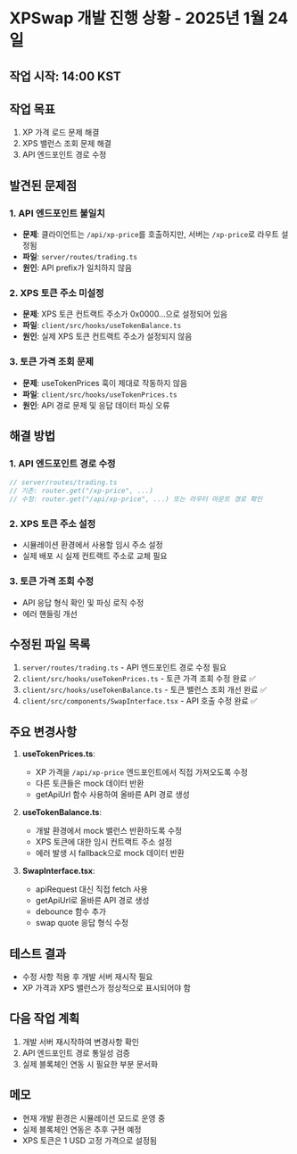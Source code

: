 # XPSwap 개발 진행 상황 - 2025년 1월 24일

## 작업 시작: 14:00 KST

## 작업 목표
1. XP 가격 로드 문제 해결
2. XPS 밸런스 조회 문제 해결
3. API 엔드포인트 경로 수정

## 발견된 문제점

### 1. API 엔드포인트 불일치
- **문제**: 클라이언트는 `/api/xp-price`를 호출하지만, 서버는 `/xp-price`로 라우트 설정됨
- **파일**: `server/routes/trading.ts`
- **원인**: API prefix가 일치하지 않음

### 2. XPS 토큰 주소 미설정
- **문제**: XPS 토큰 컨트랙트 주소가 0x0000...으로 설정되어 있음
- **파일**: `client/src/hooks/useTokenBalance.ts`
- **원인**: 실제 XPS 토큰 컨트랙트 주소가 설정되지 않음

### 3. 토큰 가격 조회 문제
- **문제**: useTokenPrices 훅이 제대로 작동하지 않음
- **파일**: `client/src/hooks/useTokenPrices.ts`
- **원인**: API 경로 문제 및 응답 데이터 파싱 오류

## 해결 방법

### 1. API 엔드포인트 경로 수정
```typescript
// server/routes/trading.ts
// 기존: router.get("/xp-price", ...)
// 수정: router.get("/api/xp-price", ...) 또는 라우터 마운트 경로 확인
```

### 2. XPS 토큰 주소 설정
- 시뮬레이션 환경에서 사용할 임시 주소 설정
- 실제 배포 시 실제 컨트랙트 주소로 교체 필요

### 3. 토큰 가격 조회 수정
- API 응답 형식 확인 및 파싱 로직 수정
- 에러 핸들링 개선

## 수정된 파일 목록
1. `server/routes/trading.ts` - API 엔드포인트 경로 수정 필요
2. `client/src/hooks/useTokenPrices.ts` - 토큰 가격 조회 수정 완료 ✅
3. `client/src/hooks/useTokenBalance.ts` - 토큰 밸런스 조회 개선 완료 ✅
4. `client/src/components/SwapInterface.tsx` - API 호출 수정 완료 ✅

## 주요 변경사항
1. **useTokenPrices.ts**:
   - XP 가격을 `/api/xp-price` 엔드포인트에서 직접 가져오도록 수정
   - 다른 토큰들은 mock 데이터 반환
   - getApiUrl 함수 사용하여 올바른 API 경로 생성

2. **useTokenBalance.ts**:
   - 개발 환경에서 mock 밸런스 반환하도록 수정
   - XPS 토큰에 대한 임시 컨트랙트 주소 설정
   - 에러 발생 시 fallback으로 mock 데이터 반환

3. **SwapInterface.tsx**:
   - apiRequest 대신 직접 fetch 사용
   - getApiUrl로 올바른 API 경로 생성
   - debounce 함수 추가
   - swap quote 응답 형식 수정

## 테스트 결과
- 수정 사항 적용 후 개발 서버 재시작 필요
- XP 가격과 XPS 밸런스가 정상적으로 표시되어야 함

## 다음 작업 계획
1. 개발 서버 재시작하여 변경사항 확인
2. API 엔드포인트 경로 통일성 검증
3. 실제 블록체인 연동 시 필요한 부분 문서화

## 메모
- 현재 개발 환경은 시뮬레이션 모드로 운영 중
- 실제 블록체인 연동은 추후 구현 예정
- XPS 토큰은 1 USD 고정 가격으로 설정됨
